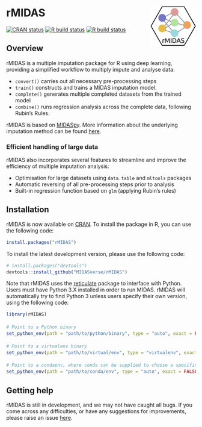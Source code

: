 
<!-- README.md is generated from README.Rmd. Please edit that file -->

# rMIDAS <img src='man/figures/logo.png' align="right" height="105" />

<!-- badges: start -->

[![CRAN
status](https://www.r-pkg.org/badges/version/rMIDAS)](https://cran.r-project.org/package=rMIDAS)
[![R build
status](https://github.com/MIDASverse/rMIDAS/workflows/R/badge.svg)](https://github.com/tidyverse/dplyr/actions?workflow=R)
[![R build
status](https://github.com/tsrobinson/rMIDAS/workflows/R-CMD-check/badge.svg)](https://github.com/tsrobinson/rMIDAS/actions)
<!-- badges: end -->

## Overview

rMIDAS is a multiple imputation package for R using deep learning,
providing a simplified workflow to multiply impute and analyse data:

  - `convert()` carries out all necessary pre-processing steps
  - `train()` constructs and trains a MIDAS imputation model.
  - `complete()` generates multiple completed datasets from the trained
    model
  - `combine()` runs regression analysis across the complete data,
    following Rubin’s Rules.

rMIDAS is based on [MIDASpy](https://github.com/MIDASverse/MIDASpy).
More information about the underlying imputation method can be found
[here](https://doi.org/10.33774/apsa-2020-3tk40-v3).

### Efficient handling of large data

rMIDAS also incorporates several features to streamline and improve the
efficiency of multiple imputation analysis:

  - Optimisation for large datasets using `data.table` and `mltools`
    packages
  - Automatic reversing of all pre-processing steps prior to analysis
  - Built-in regression function based on `glm` (applying Rubin’s rules)

## Installation

rMIDAS is now available on
[CRAN](https://cran.r-project.org/package=rMIDAS). To install the
package in R, you can use the following code:

``` r
install.packages("rMIDAS")
```

To install the latest development version, please use the following
code:

``` r
# install.packages("devtools")
devtools::install_github("MIDASverse/rMIDAS")
```

Note that rMIDAS uses the
[reticulate](https://github.com/rstudio/reticulate) package to interface
with Python. Users must have Python 3.X installed in order to run MIDAS.
rMIDAS will automatically try to find Python 3 unless users specify
their own version, using the following code:

``` r
library(rMIDAS)

# Point to a Python binary
set_python_env(path = "path/to/python/binary", type = "auto", exact = FALSE)

# Point to a virtualenv binary
set_python_env(path = "path/to/virtual/env", type = "virtualenv", exact = FALSE)

# Point to a condaenv, where conda can be supplied to choose a specific executable
set_python_env(path = "path/to/conda/env", type = "auto", exact = FALSE, conda = "auto")
```

<!-- ## Usage -->

<!-- ```{r, message = FALSE} -->

<!-- ``` -->

## Getting help

rMIDAS is still in development, and we may not have caught all bugs. If
you come across any difficulties, or have any suggestions for
improvements, please raise an issue
[here](https://github.com/MIDASverse/MIDASpy/issues).
